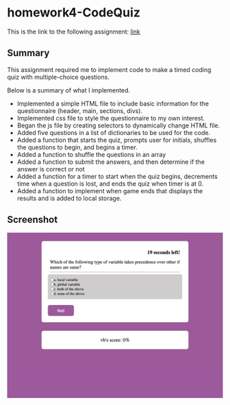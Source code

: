 # homework4-CodeQuiz

This is the link to the following assignment: [link](https://valbona1992.github.io/homework4-CodeQuiz/)

## Summary
This assignment required me to implement code to make a timed coding quiz with multiple-choice questions.   

Below is a summary of what I implemented. 

* Implemented a simple HTML file to include basic information for the questionnaire (header, main, sections, divs).
* Implemented css file to style the questionnaire to my own interest. 
* Began the js file by creating selectors to dynamically change HTML file.
* Added five questions in a list of dictionaries to be used for the code. 
* Added a function that starts the quiz, prompts user for initials, shuffles the questions to begin, and begins a timer.
* Added a function to shuffle the questions in an array
* Added a function to submit the answers, and then determine if the answer is correct or not 
* Added a function for a timer to start when the quiz begins, decrements time when a question is lost, and ends the quiz when timer is at 0.
* Added a function to implement when game ends that displays the results and is added to local storage.

## Screenshot
![screenshot](assets/CodeQuiz.png) 

